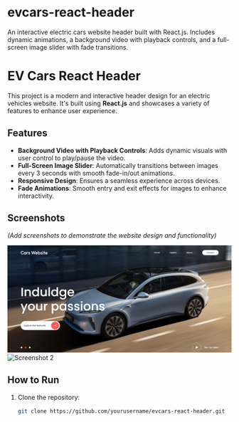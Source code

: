 # evcars-react-header

An interactive electric cars website header built with React.js. Includes dynamic animations, a background video with playback controls, and a full-screen image slider with fade transitions.

# EV Cars React Header

This project is a modern and interactive header design for an electric vehicles website. It's built using **React.js** and showcases a variety of features to enhance user experience.

## Features
- **Background Video with Playback Controls**: Adds dynamic visuals with user control to play/pause the video.
- **Full-Screen Image Slider**: Automatically transitions between images every 3 seconds with smooth fade-in/out animations.
- **Responsive Design**: Ensures a seamless experience across devices.
- **Fade Animations**: Smooth entry and exit effects for images to enhance interactivity.

## Screenshots
_(Add screenshots to demonstrate the website design and functionality)_

![Screenshot 1](./screenshots/screenshot1.png)
![Screenshot 2](./screenshots/screenshot2.png)

## How to Run
1. Clone the repository:
   ```bash
   git clone https://github.com/yourusername/evcars-react-header.git
